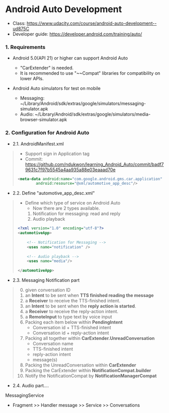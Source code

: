 # Android Auto Development
- Class: https://www.udacity.com/course/android-auto-development--ud875C
- Developer guide: https://developer.android.com/training/auto/

### 1. Requirements
* Android 5.0(API 21) or higher can support Android Auto
    * "CarExtender" is needed.
    * It is recommended to use "~~Compat" libraries for compatibility on lower APIs.

* Android Auto simulators for test on mobile
    * Messaging: ~/Library/Android/sdk/extras/google/simulators/messaging-simulator.apk
    * Audio: ~/Library/Android/sdk/extras/google/simulators/media-browser-simulator.apk


### 2. Configuration for Android Auto
* 2.1. AndroidManifest.xml
>   * Support sign in Application tag
>   * Commit: https://github.com/ndukwon/learning_Android_Auto/commit/badf79631c7f97b5545a4aa935a88e03eaaad70e
>   ~~~xml
>   <meta-data android:name="com.google.android.gms.car.application"
>           android:resource="@xml/automotive_app_desc"/>
>   ~~~


* 2.2. Define "automotive_app_desc.xml"
>   * Define which type of service on Android Auto
>       * Now there are 2 types available.
>       1. Notification for messaging: read and reply
>       2. Audio playback
>   ~~~xml
>   <?xml version="1.0" encoding="utf-8"?>
>   <automotiveApp>
>       
>       <!-- Notification for Messaging -->
>       <uses name="notification" />
>       
>       <!-- Audio playback -->
>       <uses name="media"/>
>       
>   </automotiveApp>
>   ~~~

* 2.3. Messaging Notification part
>   0. given conversation ID
>   1. an **Intent** to be sent when **TTS finished reading the message**
>   2. a **Receiver** to receive the TTS-finished intent.
>   3. an **Intent** to be sent when the **reply action is started**.
>   4. a **Receiver** to receive the reply-action intent.
>   5. a **RemoteInput** to type text by voice input
>   5. Packing each item below within **PendingIntent**
>       * Conversation id + TTS-finished intent
>       * Conversation id + reply-action intent
>   6. Packing all together within **CarExtender.UnreadConversation**
>       * Conversation name
>       * TTS-finished intent
>       * reply-action intent
>       * message(s)
>   7. Packing the UnreadConversation within **CarExtender**
>   8. Packing the CarExtender within **NotificationCompat.builder**
>   9. Notify the NotificationCompat by **NotificationManagerCompat**


* 2.4. Audio part....



MessagingService
- Fragment >> Handler message >> Service >> Conversations
